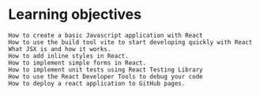 # Learning objectives

    How to create a basic Javascript application with React
    How to use the build tool vite to start developing quickly with React
    What JSX is and how it works.
    How to add inline styles in React.
    How to implement simple forms in React.
    How to implement unit tests using React Testing Library
    How to use the React Developer Tools to debug your code
    How to deploy a react application to GitHub pages.
